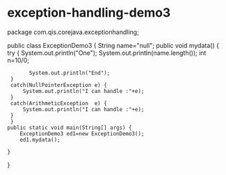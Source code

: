 # exception-handling-demo3
package com.qis.corejava.exceptionhandling;


public class ExceptionDemo3 {
      String name="null";
	 public void mydata()
	 { try {
		 System.out.println("One");
	       System.out.println(name.length());
	      int n=10/0;
	       
	       System.out.println("End");
	 }
	 catch(NullPointerException e) {
		 System.out.println("I can handle :"+e);
	 }
	 catch(ArithmeticException  e) {
		 System.out.println("I can handle :"+e);
	 }	 
	 }	
	public static void main(String[] args) {
		ExceptionDemo3 ed1=new ExceptionDemo3();
		ed1.mydata();

	}

}
